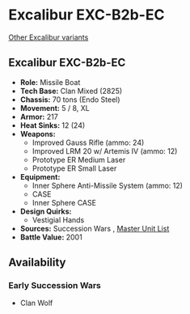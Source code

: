 # Excalibur EXC-B2b-EC 

[Other Excalibur variants](../excalibur.md) 

## Excalibur EXC-B2b-EC 

- **Role:** Missile Boat 
- **Tech Base:** Clan Mixed (2825) 
- **Chassis:** 70 tons (Endo Steel) 
- **Movement:** 5 / 8, XL 
- **Armor:** 217 
- **Heat Sinks:** 12 (24) 
- **Weapons:** 
  - Improved Gauss Rifle (ammo: 24) 
  - Improved LRM 20 w/ Artemis IV (ammo: 12) 
  - Prototype ER Medium Laser 
  - Prototype ER Small Laser 
- **Equipment:** 
  - Inner Sphere Anti-Missile System (ammo: 12) 
  - CASE 
  - Inner Sphere CASE 
- **Design Quirks:** 
  - Vestigial Hands 
- **Sources:** Succession Wars , [Master Unit List](http://masterunitlist.info/Unit/Details/7683) 
- **Battle Value:** 2001 

## Availability 

### Early Succession Wars 

- Clan Wolf 

